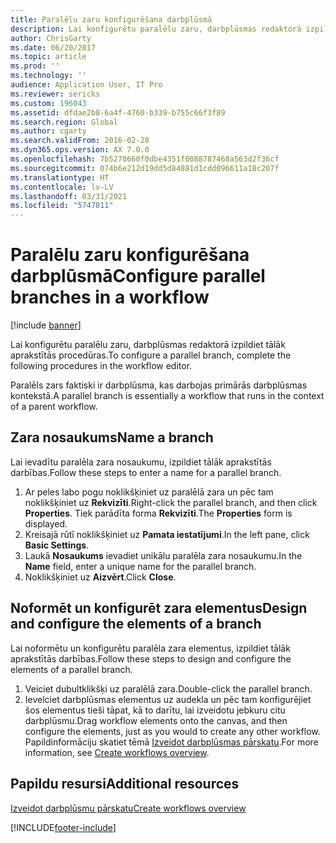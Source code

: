 ```yaml
---
title: Paralēlu zaru konfigurēšana darbplūsmā
description: Lai konfigurētu paralēlu zaru, darbplūsmas redaktorā izpildiet tālāk aprakstītās procedūras.
author: ChrisGarty
ms.date: 06/20/2017
ms.topic: article
ms.prod: ''
ms.technology: ''
audience: Application User, IT Pro
ms.reviewer: sericks
ms.custom: 196043
ms.assetid: dfdae2b8-6a4f-4760-b339-b755c66f3f89
ms.search.region: Global
ms.author: cgarty
ms.search.validFrom: 2016-02-28
ms.dyn365.ops.version: AX 7.0.0
ms.openlocfilehash: 7b5270660f0dbe4351f0088787468a563d2f36cf
ms.sourcegitcommit: 074b6e212d19dd5d84881d1cdd096611a18c207f
ms.translationtype: HT
ms.contentlocale: lv-LV
ms.lasthandoff: 03/31/2021
ms.locfileid: "5747811"
---
```

# <a name="configure-parallel-branches-in-a-workflow"></a><span data-ttu-id="42073-103">Paralēlu zaru konfigurēšana darbplūsmā</span><span class="sxs-lookup"><span data-stu-id="42073-103">Configure parallel branches in a workflow</span></span>

[!include [banner](../includes/banner.md)]

<span data-ttu-id="42073-104">Lai konfigurētu paralēlu zaru, darbplūsmas redaktorā izpildiet tālāk aprakstītās procedūras.</span><span class="sxs-lookup"><span data-stu-id="42073-104">To configure a parallel branch, complete the following procedures in the workflow editor.</span></span>

<span data-ttu-id="42073-105">Paralēls zars faktiski ir darbplūsma, kas darbojas primārās darbplūsmas kontekstā.</span><span class="sxs-lookup"><span data-stu-id="42073-105">A parallel branch is essentially a workflow that runs in the context of a parent workflow.</span></span>

## <a name="name-a-branch"></a><span data-ttu-id="42073-106">Zara nosaukums</span><span class="sxs-lookup"><span data-stu-id="42073-106">Name a branch</span></span>

<span data-ttu-id="42073-107">Lai ievadītu paralēla zara nosaukumu, izpildiet tālāk aprakstītās darbības.</span><span class="sxs-lookup"><span data-stu-id="42073-107">Follow these steps to enter a name for a parallel branch.</span></span>

1. <span data-ttu-id="42073-108">Ar peles labo pogu noklikšķiniet uz paralēlā zara un pēc tam noklikšķiniet uz **Rekvizīti**.</span><span class="sxs-lookup"><span data-stu-id="42073-108">Right-click the parallel branch, and then click **Properties**.</span></span> <span data-ttu-id="42073-109">Tiek parādīta forma **Rekvizīti**.</span><span class="sxs-lookup"><span data-stu-id="42073-109">The **Properties** form is displayed.</span></span>
2. <span data-ttu-id="42073-110">Kreisajā rūtī noklikšķiniet uz **Pamata iestatījumi**.</span><span class="sxs-lookup"><span data-stu-id="42073-110">In the left pane, click **Basic Settings**.</span></span>
3. <span data-ttu-id="42073-111">Laukā **Nosaukums** ievadiet unikālu paralēla zara nosaukumu.</span><span class="sxs-lookup"><span data-stu-id="42073-111">In the **Name** field, enter a unique name for the parallel branch.</span></span>
4. <span data-ttu-id="42073-112">Noklikšķiniet uz **Aizvērt**.</span><span class="sxs-lookup"><span data-stu-id="42073-112">Click **Close**.</span></span>

## <a name="design-and-configure-the-elements-of-a-branch"></a><span data-ttu-id="42073-113">Noformēt un konfigurēt zara elementus</span><span class="sxs-lookup"><span data-stu-id="42073-113">Design and configure the elements of a branch</span></span>

<span data-ttu-id="42073-114">Lai noformētu un konfigurētu paralēla zara elementus, izpildiet tālāk aprakstītās darbības.</span><span class="sxs-lookup"><span data-stu-id="42073-114">Follow these steps to design and configure the elements of a parallel branch.</span></span>

1. <span data-ttu-id="42073-115">Veiciet dubultklikšķi uz paralēlā zara.</span><span class="sxs-lookup"><span data-stu-id="42073-115">Double-click the parallel branch.</span></span>
2. <span data-ttu-id="42073-116">Ievelciet darbplūsmas elementus uz audekla un pēc tam konfigurējiet šos elementus tieši tāpat, kā to darītu, lai izveidotu jebkuru citu darbplūsmu.</span><span class="sxs-lookup"><span data-stu-id="42073-116">Drag workflow elements onto the canvas, and then configure the elements, just as you would to create any other workflow.</span></span> <span data-ttu-id="42073-117">Papildinformāciju skatiet tēmā [Izveidot darbplūsmas pārskatu](create-workflow.md).</span><span class="sxs-lookup"><span data-stu-id="42073-117">For more information, see [Create workflows overview](create-workflow.md).</span></span>

## <a name="additional-resources"></a><span data-ttu-id="42073-118">Papildu resursi</span><span class="sxs-lookup"><span data-stu-id="42073-118">Additional resources</span></span>

[<span data-ttu-id="42073-119">Izveidot darbplūsmu pārskatu</span><span class="sxs-lookup"><span data-stu-id="42073-119">Create workflows overview</span></span>](create-workflow.md)


[!INCLUDE[footer-include](../../../includes/footer-banner.md)]